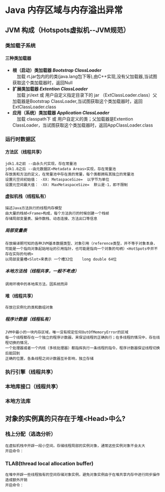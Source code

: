 # Java 内存区域与内存溢出异常
## JVM 构成（Hotspots虚拟机--JVM规范）
### 类加载子系统
#### 三种类加载器
- **根（启动）类加载器 _Bootstrap ClassLoader_**    
&emsp;加载 rt.jar包内的的类(java.lang包下等),由C++实现,没有父加载器,当试图获取这个类加载器时，返回Null
- **扩展类加载器 _Extention ClassLoader_**    
&emsp;加载 jri/ext 或 用户自定义指定目录下的 jar （ExtClassLoader.class）父加载器是Bootstrap ClassLoader,当试图获取这个类加载器时，返回 ExtClassLoader.class
- **应用（系统）类加载器 _Application ClassLoader_**    
&emsp;加载 classpath下 或 用户自定义的类；父加载器是Extention ClassLoader，当试图获取这个类加载器时，返回AppClassLoader.class

### 运行时数据区
#### 方法区<Method Areas>（线程共享）
	jdk1.8之前 --由永久代实现，存在常量池
	jdk1.8之后 --由元数据区<Metadata Areas>实现，存在常量池
	存放类和方法的定义，在常量池中存在类的常量，每个类都拥有其独立的常量池
	设置元空间初始值： -XX: MetaspaceSize=  以字节为单位
	设置元空间最大值： -XX: MaxMetaspaceSize=  默认是-1，即不限制

#### 虚拟机栈<JVM Stack>（线程私有）
	描述Java方法执行的线程内存模型
	由大量的栈帧<Frame>构成，每个方法执行的时候创建一个栈帧
	存储局部变量表、操作数栈、动态连接、方法出口等信息

##### 局部变量表
	存放编译期可知的各种JVM基本数据类型、对象引用（reference类型，并不等于对象本身，
	可能是一个指向对象起始地址的引用指针，也可能是指向一个对象的句柄）<HotSpots中并不存在实际的句柄>
	以局部变量槽<Slot>来表示 一个槽32位    long double 64位



##### 本地方法栈<Native Method Stack>（线程共享，一般不考虑）
    调用环境中的本地库方法，因系统而异
#### 堆<Heap>（线程共享）
    存放已实例化的类和数组对象
##### 程序计数器<PC Register>（线程私有）
    JVM中最小的一块内存区域，唯一没有规定任何OutOfMemoryError的区域
    每一个线程都存在一个独立的程序计数器，来保证线程的正确执行；在多线程的情况中，存在线程切换的情况，
    一个处理器或者一个内核（多核处理器）都指挥执行一条线程的指令，程序计数器保证线程切换后能回到
    正确的位置，各条线程之间计数器互补影响，独立存储

### 执行引擎（线程共享）

### 本地库接口（线程共享）

### 本地方法库

## 对象的实例真的只存在于堆\<Head>中么?

### 栈上分配（逃逸分析）
    在虚拟机栈中开辟一段小空间，存储线程局部的实例对象，通常这些实例对象不会太大
    开启命令：
### TLAB(thread local allocation buffer)
    在堆中开辟一些线程独有的空间存储对象实例，避免对象实例由于在堆共享内存中进行同步操作造成额外开销
    开启命令：
